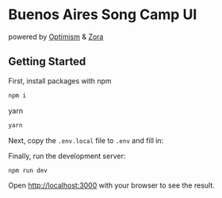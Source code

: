 # Buenos Aires Song Camp UI
powered by [Optimism](https://www.optimism.io/) & [Zora](https://zora.co/)

## Getting Started

First, install packages with
npm

```bash
npm i
```

yarn

```bash
yarn
```

Next, copy the `.env.local` file to `.env` and fill in:

Finally, run the development server:

```bash
npm run dev
```

Open [http://localhost:3000](http://localhost:3000) with your browser to see the result.
